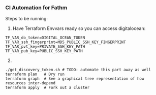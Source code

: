 ###  CI Automation for Fathm

Steps to be running:

1) Have Terraform Envvars ready so you can access digitalocean:

```
TF_VAR_do_token=DIGITAL_OCEAN_TOKEN
TF_VAR_ssh_fingerprint=MD5_PUBLIC_SSH_KEY_FINGERPRINT
TF_VAR_pvt_key=PRIVATE_SSH_KEY_PATH
TF_VAR_pub_key=PUBLIC_SSH_KEY_PATH
```

2)

```
./get_discovery_token.sh # TODO: automate this part away as well
terraform plan   # Dry run
terraform graph  # See a graphical tree representation of how resources inter-depend
terraform apply  # Fork out a cluster
```
